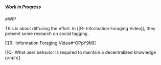 ##### Work in Progress
#WIP

This is about diffusing the effort. In [[R- Information Foraging Video]], they present some research on social tagging. 

![[R- Information Foraging Video#^OPpY9M]]

[[Q- What user behavior is required to maintain a decentralized knowledge graph]]